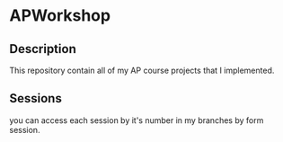 # APWorkshop
## Description
This repository contain all of my AP course projects that I implemented. 
## Sessions
you can access each session by it's number in my branches by form session<number>.
